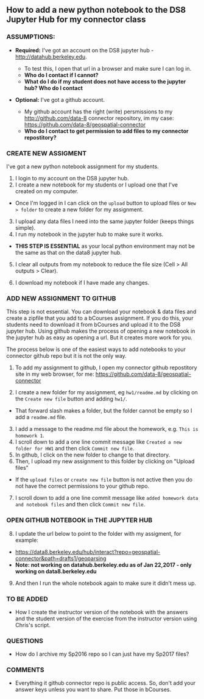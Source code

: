 ## How to add a new python notebook to the DS8 Jupyter Hub for my connector class

### ASSUMPTIONS:

- **Required:** I've got an account on the DS8 jupyter hub -  http://datahub.berkeley.edu. 
  - To test this, I open that url in a browser and make sure I can log in.
  - **Who do I contact if I cannot?**
  - **What do I do if my student does not have access to the jupyter hub? Who do I contact**
  
- **Optional:** I've got a github account.
    - My github account has the right (write) persmissions to my http://github.com/data-8 connector repository, im my case: https://github.com/data-8/geospatial-connector
    - **Who do I contact to get permission to add files to my connector repostitory?**
    


### CREATE NEW ASSIGMENT

I've got a new python notebook assignment for my students.

1. I login to my account on the DS8 jupyter hub.
2. I create a new notebook for my students or I upload one that I've created on my computer.
  * Once I'm logged in I can click on the `upload` button to upload files or `New > folder` to create a new folder for my assignment.

3. I upload any data files I need into the same jupyter folder (keeps things simple).
4. I run my notebook in the jupyter hub to make sure it works. 
  * **THIS STEP IS ESSENTIAL** as your local python environment may not be the same as that on the data8 jupyter hub.

5. I clear all outputs from my notebook to reduce the file size (Cell > All outputs > Clear).

6. I download my notebook if I have made any changes.


### ADD NEW ASSIGNMENT TO GITHUB

This step is not essential. You can download your notebook & data files and create a zipfile that you add to a bCourses assignment. 
If you do this, your students need to download it from bCourses and upload it to the DS8 jupyter hub. Using github makes 
the process of opening a new notebook in the jupyter hub as easy as opening a url. But it creates more work for you.

The process below is one of the easiest ways to add notebooks to your connector github repo but it is not the only way.


1. To add my assignment to github, I open my connector github repostitory site in my web browser, for me:
https://github.com/data-8/geospatial-connector

2. I create a new folder for my assignment, eg `hw1/readme.md` by clicking on the `Create new file` button and adding `hw1/`. 
  * That forward slash makes a folder, but the folder cannot be empty so I add a `readme.md` file.
3. I add a message to the readme.md file about the homework, e.g. `This is homework 1`.
4. I scroll down to add a one line commit message like `Created a new folder for HW1` and then click `Commit new file`.
5. In github, I click on the new folder to change to that directory.
6. Then, I upload my new assignment to this folder by clicking on "Upload files"
  * If the `upload files` or `create new file` button is not active then you do not have the correct permissions to your github repo.

7. I scroll down to add a one line commit message like `added homework data and notebook files` and then click `Commit new file`.

### OPEN GITHUB NOTEBOOK in THE JUPYTER HUB

8. I update the url below to point to the folder with my assigment, for example: 
  * https://data8.berkeley.edu/hub/interact?repo=geospatial-connector&path=drafts1/geoparsing
  * **Note: not working on datahub.berkeley.edu as of Jan 22,2017 - only working on data8.berkeley.edu**

9. And then I run the whole notebook again to make sure it didn't mess up.


### TO BE ADDED

- How I create the instructor version of the notebook with the answers and the student version of the exercise from the instructor version using Chris's script.

### QUESTIONS

- How do I archive my Sp2016 repo so I can just have my Sp2017 files?

### COMMENTS

- Everything it github connector repo is public access. So, don't add your answer keys unless you want to share. Put those in bCourses.



